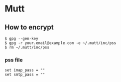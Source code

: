 # Mutt

## How to encrypt

```
$ gpg --gen-key
$ gpg -r your.email@example.com -e ~/.mutt/inc/pss
$ rm ~/.mutt/inc/pss
```

### pss file

```
set imap_pass = ""
set smtp_pass = ""
```
